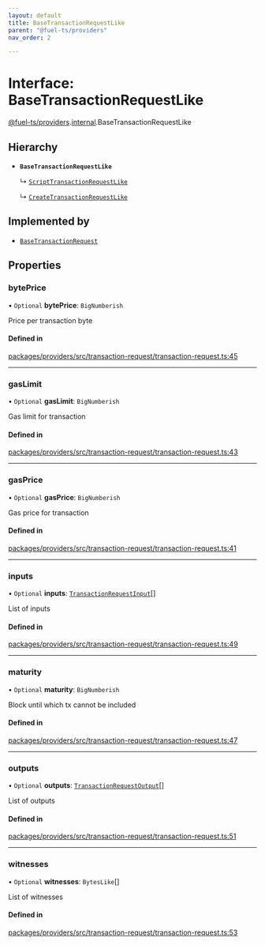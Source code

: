 ```yaml
---
layout: default
title: BaseTransactionRequestLike
parent: "@fuel-ts/providers"
nav_order: 2

---
```


# Interface: BaseTransactionRequestLike

[@fuel-ts/providers](../index.md).[internal](../namespaces/internal.md).BaseTransactionRequestLike

## Hierarchy

- **`BaseTransactionRequestLike`**

  ↳ [`ScriptTransactionRequestLike`](ScriptTransactionRequestLike.md)

  ↳ [`CreateTransactionRequestLike`](CreateTransactionRequestLike.md)

## Implemented by

- [`BaseTransactionRequest`](../classes/internal-BaseTransactionRequest.md)

## Properties

### bytePrice

• `Optional` **bytePrice**: `BigNumberish`

Price per transaction byte

#### Defined in

[packages/providers/src/transaction-request/transaction-request.ts:45](https://github.com/FuelLabs/fuels-ts/blob/master/packages/providers/src/transaction-request/transaction-request.ts#L45)

___

### gasLimit

• `Optional` **gasLimit**: `BigNumberish`

Gas limit for transaction

#### Defined in

[packages/providers/src/transaction-request/transaction-request.ts:43](https://github.com/FuelLabs/fuels-ts/blob/master/packages/providers/src/transaction-request/transaction-request.ts#L43)

___

### gasPrice

• `Optional` **gasPrice**: `BigNumberish`

Gas price for transaction

#### Defined in

[packages/providers/src/transaction-request/transaction-request.ts:41](https://github.com/FuelLabs/fuels-ts/blob/master/packages/providers/src/transaction-request/transaction-request.ts#L41)

___

### inputs

• `Optional` **inputs**: [`TransactionRequestInput`](../index.md#transactionrequestinput)[]

List of inputs

#### Defined in

[packages/providers/src/transaction-request/transaction-request.ts:49](https://github.com/FuelLabs/fuels-ts/blob/master/packages/providers/src/transaction-request/transaction-request.ts#L49)

___

### maturity

• `Optional` **maturity**: `BigNumberish`

Block until which tx cannot be included

#### Defined in

[packages/providers/src/transaction-request/transaction-request.ts:47](https://github.com/FuelLabs/fuels-ts/blob/master/packages/providers/src/transaction-request/transaction-request.ts#L47)

___

### outputs

• `Optional` **outputs**: [`TransactionRequestOutput`](../index.md#transactionrequestoutput)[]

List of outputs

#### Defined in

[packages/providers/src/transaction-request/transaction-request.ts:51](https://github.com/FuelLabs/fuels-ts/blob/master/packages/providers/src/transaction-request/transaction-request.ts#L51)

___

### witnesses

• `Optional` **witnesses**: `BytesLike`[]

List of witnesses

#### Defined in

[packages/providers/src/transaction-request/transaction-request.ts:53](https://github.com/FuelLabs/fuels-ts/blob/master/packages/providers/src/transaction-request/transaction-request.ts#L53)
